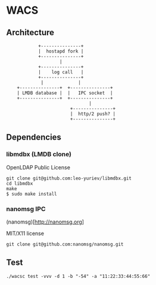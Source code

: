 # WACS

## Architecture

```
            +---------------+
            |  hostapd fork |
            +---------------+
			        |
			+---------------+
			|    log call   |
			+---------------+
	         |             | 
	+---------------+  +---------------+
	| LMDB database |  |   IPC socket  |
	+---------------+  +---------------+
	                           |
						+---------------+
						|  http/2 push? |
						+---------------+
```

## Dependencies

### libmdbx (LMDB clone)

OpenLDAP Public License

```
git clone git@github.com:leo-yuriev/libmdbx.git
cd libmdbx
make
$ sudo make install
```

### nanomsg IPC

(nanomsg)[http://nanomsg.org]

MIT/X11 license

```
git clone git@github.com:nanomsg/nanomsg.git
```

## Test


```
./wacsc test -vvv -d 1 -b "-54" -a "11:22:33:44:55:66"
```
